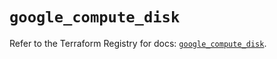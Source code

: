# `google_compute_disk`

Refer to the Terraform Registry for docs: [`google_compute_disk`](https://registry.terraform.io/providers/hashicorp/google/5.19.0/docs/resources/compute_disk).
